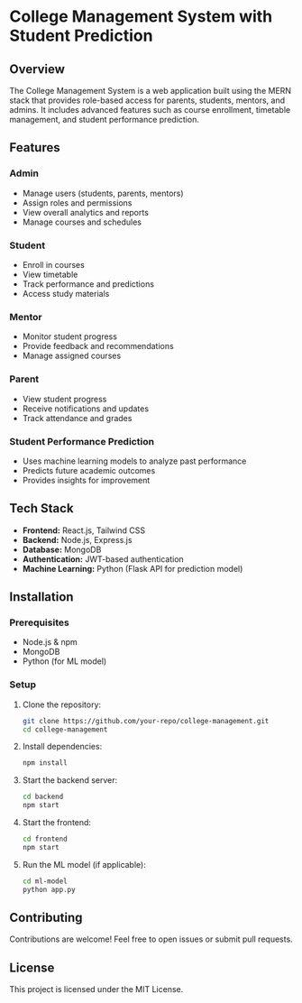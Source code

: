 # College Management System with Student Prediction

## Overview
The College Management System is a web application built using the MERN stack that provides role-based access for parents, students, mentors, and admins. It includes advanced features such as course enrollment, timetable management, and student performance prediction.

## Features
### Admin
- Manage users (students, parents, mentors)
- Assign roles and permissions
- View overall analytics and reports
- Manage courses and schedules

### Student
- Enroll in courses
- View timetable
- Track performance and predictions
- Access study materials

### Mentor
- Monitor student progress
- Provide feedback and recommendations
- Manage assigned courses

### Parent
- View student progress
- Receive notifications and updates
- Track attendance and grades

### Student Performance Prediction
- Uses machine learning models to analyze past performance
- Predicts future academic outcomes
- Provides insights for improvement

## Tech Stack
- **Frontend:** React.js, Tailwind CSS
- **Backend:** Node.js, Express.js
- **Database:** MongoDB
- **Authentication:** JWT-based authentication
- **Machine Learning:** Python (Flask API for prediction model)

## Installation
### Prerequisites
- Node.js & npm
- MongoDB
- Python (for ML model)

### Setup
1. Clone the repository:
   ```sh
   git clone https://github.com/your-repo/college-management.git
   cd college-management
   ```

2. Install dependencies:
   ```sh
   npm install
   ```

3. Start the backend server:
   ```sh
   cd backend
   npm start
   ```

4. Start the frontend:
   ```sh
   cd frontend
   npm start
   ```

5. Run the ML model (if applicable):
   ```sh
   cd ml-model
   python app.py
   ```

## Contributing
Contributions are welcome! Feel free to open issues or submit pull requests.

## License
This project is licensed under the MIT License.
